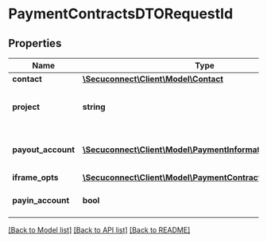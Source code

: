 # PaymentContractsDTORequestId

## Properties
Name | Type | Description | Notes
------------ | ------------- | ------------- | -------------
**contact** | [**\Secuconnect\Client\Model\Contact**](Contact.md) | Contact | 
**project** | **string** | Name of the project (must be unique) | 
**payout_account** | [**\Secuconnect\Client\Model\PaymentInformation**](PaymentInformation.md) | Merchants bank account for the payout | 
**iframe_opts** | [**\Secuconnect\Client\Model\PaymentContractsDTOIFrameOpts**](PaymentContractsDTOIFrameOpts.md) | IFrame opts | 
**payin_account** | **bool** | Pay in account | [default to false]

[[Back to Model list]](../README.md#documentation-for-models) [[Back to API list]](../README.md#documentation-for-api-endpoints) [[Back to README]](../../README.md)



